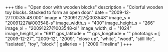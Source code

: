 +++
title = "Open door with wooden blocks"
description = "Colorful wooden toy blocks. Stacked to form an open door."
date = "2009-12-27T00:35:48.000"
image = "20091227@003548"
image_s = "20091227@003548-s"
image_width_s = "400"
image_height_s = "266"
image_xl = "20091227@003548-xl"
image_width_xl = "1024"
image_height_xl = "681"
gps_latitude = ""
gps_longitude = ""
phototags = [ "2009-12-27", "2009-12", "2009", "close up", "white", "wood", "still life", "isolated", "toy", "block" ]
galleries = [ "2009 Timeline" ]
+++
